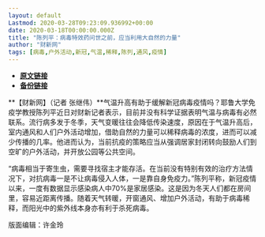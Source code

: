 ```yaml
---
layout: default
Lastmod: 2020-03-28T09:23:09.936992+00:00
date: 2020-03-18T00:00:00.000Z
title: "陈列平：病毒特效药问世之前，应当利用大自然的力量"
author: "财新网"
tags: [病毒,户外活动,新冠,气温,稀释,陈列,通风,疫情]
---
```


* [**原文链接**](http://www.caixin.com/2020-03-18/101529930.html)
* [**备份链接**](http://archive.ph/a4cuV)


**【财新网】（记者 张继伟）**气温升高有助于缓解新冠病毒疫情吗？耶鲁大学免疫学教授陈列平近日对财新记者表示，目前并没有科学证据表明气温与病毒有必然联系。流行病多发于冬季，天气变暖往往会降低传染速度，原因在于气温升高后，室内通风和人们户外活动增加，借助自然的力量可以稀释病毒的浓度，进而可以减少传播的几率。他进而认为，当前抗疫的策略应当从强调居家封闭转向鼓励人们到空旷的户外活动，并开放公园等公共空间。

“病毒相当于寄生虫，需要寻找宿主才能存活。在当前没有特别有效的治疗方法情况下，对抗病毒一是不让病毒侵入人体，一是靠自身免疫力。”陈列平称，新冠疫情以来，一度有数据显示感染病人中70%是家居感染。这是因为冬天人们都在房间里，容易近距离传播。随着天气转暖，开窗通风、增加户外活动，有助于病毒稀释，而阳光中的紫外线本身亦有利于杀死病毒。

版面编辑：许金玲

